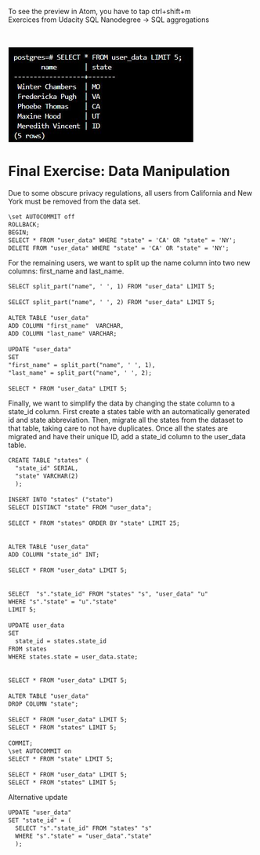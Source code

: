 To see the preview in Atom, you have to tap ctrl+shift+m </br>
Exercices from Udacity SQL Nanodegree -> SQL aggregations  </br> </br> </br>


![](user_data.JPG)

# Final Exercise: Data Manipulation


Due to some obscure privacy regulations, all users from California and New York must be removed from the data set.
```
\set AUTOCOMMIT off
ROLLBACK;
BEGIN;
SELECT * FROM "user_data" WHERE "state" = 'CA' OR "state" = 'NY';
DELETE FROM "user_data" WHERE "state" = 'CA' OR "state" = 'NY';
```
For the remaining users, we want to split up the name column into two new columns: first_name and last_name.
```
SELECT split_part("name", ' ', 1) FROM "user_data" LIMIT 5;

SELECT split_part("name", ' ', 2) FROM "user_data" LIMIT 5;

ALTER TABLE "user_data"
ADD COLUMN "first_name"  VARCHAR,
ADD COLUMN "last_name" VARCHAR;

UPDATE "user_data"
SET
"first_name" = split_part("name", ' ', 1),
"last_name" = split_part("name", ' ', 2);

SELECT * FROM "user_data" LIMIT 5;

```
Finally, we want to simplify the data by changing the state column to a state_id column.
First create a states table with an automatically generated id and state abbreviation.
Then, migrate all the states from the dataset to that table, taking care to not have duplicates.
Once all the states are migrated and have their unique ID, add a state_id column to the user_data table.
```
CREATE TABLE "states" (
  "state_id" SERIAL,
  "state" VARCHAR(2)
  );

INSERT INTO "states" ("state")
SELECT DISTINCT "state" FROM "user_data";

SELECT * FROM "states" ORDER BY "state" LIMIT 25;


ALTER TABLE "user_data"
ADD COLUMN "state_id" INT;

SELECT * FROM "user_data" LIMIT 5;


SELECT  "s"."state_id" FROM "states" "s", "user_data" "u"
WHERE "s"."state" = "u"."state"
LIMIT 5;

UPDATE user_data   
SET
  state_id = states.state_id
FROM states
WHERE states.state = user_data.state;


SELECT * FROM "user_data" LIMIT 5;

ALTER TABLE "user_data"
DROP COLUMN "state";

SELECT * FROM "user_data" LIMIT 5;
SELECT * FROM "states" LIMIT 5;

COMMIT;
\set AUTOCOMMIT on
SELECT * FROM "state" LIMIT 5;

SELECT * FROM "user_data" LIMIT 5;
SELECT * FROM "states" LIMIT 5;
```

Alternative update


```
UPDATE "user_data"
SET "state_id" = (
  SELECT "s"."state_id" FROM "states" "s"
  WHERE "s"."state" = "user_data"."state"
  );

```
